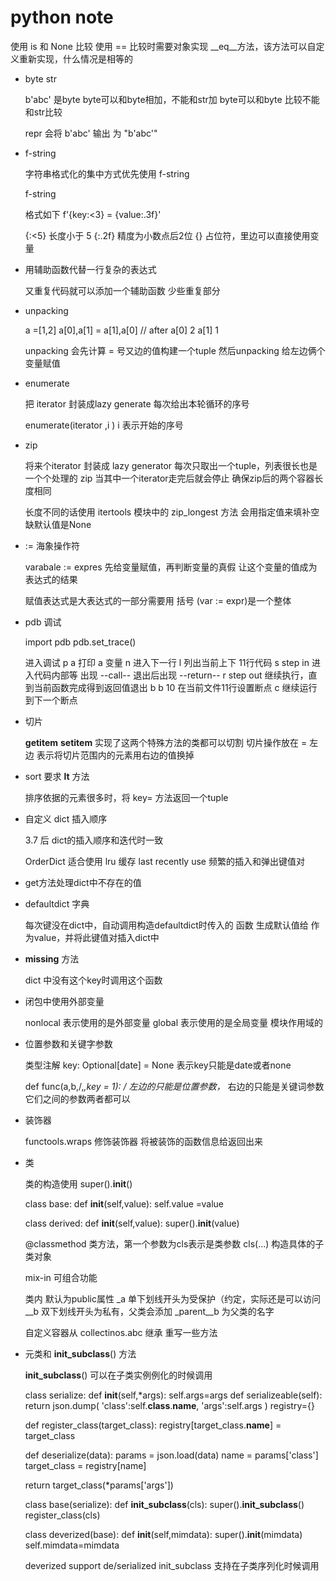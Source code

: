 # python note

使用 is 和 None 比较
使用 == 比较时需要对象实现 __eq__方法，该方法可以自定义重新实现，什么情况是相等的


- byte str

  b'abc'  是byte
  byte可以和byte相加，不能和str加
  byte可以和byte 比较不能和str比较

  repr 会将 b'abc' 输出 为 "b'abc'"

- f-string

  字符串格式化的集中方式优先使用 f-string

  f-string

  格式如下
  f'{key:<3} = {value:.3f}'

  {:<5} 长度小于 5
  {:.2f} 精度为小数点后2位
  {} 占位符，里边可以直接使用变量

- 用辅助函数代替一行复杂的表达式

  又重复代码就可以添加一个辅助函数
  少些重复部分

- unpacking

  a =[1,2]
  a[0],a[1] = a[1],a[0]
  // after
  a[0]  2
  a[1]  1

  unpacking 
  会先计算 = 号又边的值构建一个tuple
  然后unpacking 给左边俩个变量赋值

- enumerate

  把 iterator 封装成lazy generate
  每次给出本轮循环的序号

  enumerate(iterator ,i )
  i 表示开始的序号

- zip

  将来个iterator 封装成 lazy generator
  每次只取出一个tuple，列表很长也是一个个处理的
  zip 当其中一个iterator走完后就会停止
  确保zip后的两个容器长度相同

  长度不同的话使用
  itertools 模块中的
  zip_longest 方法
  会用指定值来填补空缺默认值是None

- := 海象操作符

  varabale := expres
  先给变量赋值，再判断变量的真假
  让这个变量的值成为表达式的结果

  赋值表达式是大表达式的一部分需要用 括号
  (var := expr)是一个整体

- pdb 调试

  import pdb
  pdb.set_trace()

  进入调试
  p a
  打印 a 变量
  n
  进入下一行
  l
  列出当前上下 11行代码
  s
  step in
  进入代码内部等
  出现 --call--
  退出后出现 --return--
  r
  step out
  继续执行，直到当前函数完成得到返回值退出
  b
  b 10
  在当前文件11行设置断点
  c
  继续运行到下一个断点
  
- 切片

  __getitem__
  __setitem__
  实现了这两个特殊方法的类都可以切割
  切片操作放在 = 左边
  表示将切片范围内的元素用右边的值换掉

- sort 要求 __lt__ 方法

  排序依据的元素很多时，将 key= 方法返回一个tuple

- 自定义 dict 插入顺序

  3.7 后 dict的插入顺序和迭代时一致

  OrderDict 适合使用 lru 缓存 last recently use
  频繁的插入和弹出键值对

- get方法处理dict中不存在的值

- defaultdict 字典

  每次键没在dict中，自动调用构造defaultdict时传入的 函数 生成默认值给 作为value，并将此键值对插入dict中

- __missing__ 方法

  dict 中没有这个key时调用这个函数

- 闭包中使用外部变量

  nonlocal 表示使用的是外部变量
  global 表示使用的是全局变量 模块作用域的

- 位置参数和关键字参数

  类型注解
  key: Optional[date] = None
  表示key只能是date或者none

  def func(a,b,/,*,key = 1):
  / 左边的只能是位置参数，* 右边的只能是关键词参数
  它们之间的参数两者都可以

- 装饰器

  functools.wraps
  修饰装饰器
  将被装饰的函数信息给返回出来

- 类

  类的构造使用 super().__init__()

  class base:
    def __init__(self,value):
        self.value =value

  class derived:
    def __init__(self,value):
        super().__init__(value)

  @classmethod
  类方法，第一个参数为cls表示是类参数
  cls(...) 构造具体的子类对象

  mix-in 可组合功能

  类内 默认为public属性
  _a 单下划线开头为受保护（约定，实际还是可以访问
  __b 双下划线开头为私有，父类会添加 _parent__b 为父类的名字

  自定义容器从 collectinos.abc 继承 
  重写一些方法

- 元类和 __init_subclass__() 方法

  __init_subclass__()
  可以在子类实例例化的时候调用

  class serialize:
    def __init__(self,*args):
      self.args=args
    def serializeable(self):
      return json.dump(
        'class':self.__class__.__name__,
        'args':self.args
      )
  registry={}

  def register_class(target_class):
    registry[target_class.__name__] = target_class

  def deserialize(data):
    params = json.load(data)
    name = params['class']
    target_class =  registry[name]

    return target_class(*params['args'])

  class base(serialize):
    def __init_subclass__(cls):
      super().__init_subclass__()
      register_class(cls)

  class deverized(base):
    def __init__(self,mimdata):
      super().__init__(mimdata)
      self.mimdata=mimdata

  deverized support de/serialized
  init_subclass 支持在子类序列化时候调用